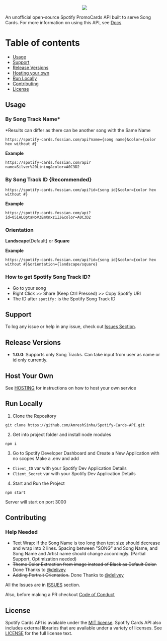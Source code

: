 <p align="center">
<img src="https://spotify-cards.fossian.com/api?id=05iALOptaNoV3EmXnxz1IJ&color=A0C3D2" />
</p>

An unofficial open-source Spotify PromoCards API built to serve Song Cards. For more information on using this API, see <a href="https://spotify-cards.fossian.com/">Docs</a>

# Table of contents

- [Usage](#usage)
- [Support](#support)
- [Release Versions](#release-versions)
- [Hosting your own](#host-your-own)
- [Run Locally](#run-locally)
- [Contributing](#contributing)
- [License](#license)

## Usage

### By Song Track Name\*

\*Results can differ as there can be another song with the Same Name

```
https://spotify-cards.fossian.com/api?name={song name}&color={color hex without #}
```

**Example**

```
https://spotify-cards.fossian.com/api?name=Silver%20Lining&color=A0C3D2
```

### By Song Track ID {Recommended}

```
https://spotify-cards.fossian.com/api?id={song id}&color={color hex without #}
```

**Example**

```
https://spotify-cards.fossian.com/api?id=05iALOptaNoV3EmXnxz1IJ&color=A0C3D2
```

### Orientation

**Landscape**{Default} or **Square**

**Example**

```
https://spotify-cards.fossian.com/api?id={song id}&color={color hex without #}&orientation={landscape/square}
```

### How to get Spotify Song Track ID?

- Go to your song
- Right Click >> Share (Keep Ctrl Pressed) >> Copy Spotify URI
- The ID after `spotify:` is the Spotify Song Track ID

## Support

To log any issue or help in any issue, check out
[Issues Section](https://github.com/AmreshSinha/Spotify-Cards-API/issues).

## Release Versions

- **1.0.0**: Supports only Song Tracks. Can take input from user as name or id only currently.

## Host Your Own

See [HOSTING](https://github.com/AmreshSinha/Spotify-Cards-API/blob/master/HOSTING.md) for instructions on how to host your own service

## Run Locally

1. Clone the Repository

```
git clone https://github.com/AmreshSinha/Spotify-Cards-API.git
```

2. Get into project folder and install node modules

```
npm i
```

3. Go to Spotify Developer Dashboard and Create a New Application with no scopes
   Make a .env and add

- `Client_ID` var with your Spotify Dev Application Details
- `Client_Secret` var with your Spotify Dev Application Details

4. Start and Run the Project

```
npm start
```

Server will start on port 3000

## Contributing

### Help Needed

- Text Wrap: If the Song Name is too long then text size should decrease and wrap into 2 lines. Spacing between "SONG" and Song Name, and Song Name and Artist name should change accordingly. (Partial Support, Optimization needed)
- <strike>Theme Color Extraction from image instead of Black as Default Color.</strike> Done Thanks to <a href="https://github.com/delivey">@delivey</a>
- <strike>Adding Portrait Orientation.</strike> Done Thanks to <a href="https://github.com/delivey">@delivey</a>

All the Issues are in <a href="https://github.com/AmreshSinha/Spotify-Cards-API/issues">ISSUES</a> section.

Also, before making a PR checkout <a href="https://github.com/AmreshSinha/Spotify-Cards-API/blob/master/CODE_OF_CONDUCT.md">Code of Conduct</a>

## License

Spotify Cards API is available under the
[MIT license](https://opensource.org/licenses/MIT). Spotify Cards API also includes external libraries that are available under a variety of licenses. See [LICENSE](https://github.com/AmreshSinha/Spotify-Cards-API/blob/master/LICENSE) for the full license text.
